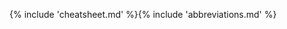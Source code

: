 <!-- section: repetitions -->

<!-- assuming this is the last page in this guide -->
<style>
a.md-footer__link--next[aria-label^="Next:"],
.md-nav__icon
{
  display: none !important;
}
</style>

{% include 'cheatsheet.md' %}{% include 'abbreviations.md' %}
